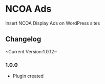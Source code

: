 # NCOA Ads
Insert NCOA Display Ads on WordPress sites

## Changelog
~Current Version:1.0.12~

### 1.0.0
* Plugin created